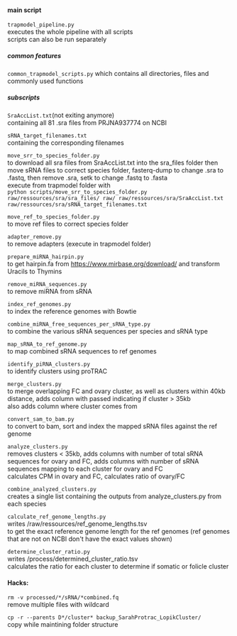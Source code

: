 #### main script
```trapmodel_pipeline.py```  
executes the whole pipeline with all scripts  
scripts can also be run separately  

##### common features  
```common_trapmodel_scripts.py``` 
which contains all directories, files and commonly used functions  

##### subscripts    

```SraAccList.txt```(not exiting anymore)  
containing all 81 .sra files from PRJNA937774 on NCBI  

```sRNA_target_filenames.txt```  
containing the corresponding filenames  

```move_srr_to_species_folder.py```  
to download all sra files from SraAccList.txt into the sra_files folder
then move sRNA files to correct species folder, fasterq-dump to change .sra to .fastq, then remove .sra, setk to change .fastq to .fasta  
execute from trapmodel folder with  
```python scripts/move_srr_to_species_folder.py raw/ressources/sra/sra_files/ raw/ raw/ressources/sra/SraAccList.txt raw/ressources/sra/sRNA_target_filenames.txt```

```move_ref_to_species_folder.py```  
to move ref files to correct species folder

```adapter_remove.py```  
to remove adapters (execute in trapmodel folder)  

```prepare_miRNA_hairpin.py```  
to get hairpin.fa from https://www.mirbase.org/download/ and transform Uracils to Thymins  

```remove_miRNA_sequences.py```  
to remove miRNA from sRNA  

```index_ref_genomes.py```  
to index the reference genomes with Bowtie  

```combine_miRNA_free_sequences_per_sRNA_type.py```  
to combine the various sRNA sequences per species and sRNA type  

```map_sRNA_to_ref_genome.py```  
to map combined sRNA sequences to ref genomes  

```identify_piRNA_clusters.py```  
to identify clusters using proTRAC  

```merge_clusters.py```  
to merge overlapping FC and ovary cluster, as well as clusters within 40kb distance, adds column with passed indicating if cluster > 35kb  
also adds column where cluster comes from  

```convert_sam_to_bam.py```  
to convert to bam, sort and index the mapped sRNA files against the ref genome  

```analyze_clusters.py```  
removes clusters < 35kb, adds columns with number of total sRNA sequences for ovary and FC, adds columns with number of sRNA sequences mapping to each cluster for ovary and FC  
calculates CPM in ovary and FC, calculates ratio of ovary/FC  

```combine_analyzed_clusters.py```  
creates a single list containing the outputs from analyze_clusters.py from each species  

```calculate_ref_genome_lengths.py```  
writes /raw/ressources/ref_genome_lengths.tsv  
to get the exact reference genome length for the ref genomes (ref genomes that are not on NCBI don't have the exact values shown)  

```determine_cluster_ratio.py```  
writes /process/determined_cluster_ratio.tsv  
calculates the ratio for each cluster to determine if somatic or folicle cluster  

#### Hacks:   
```rm -v processed/*/sRNA/*combined.fq```  
remove multiple files with wildcard  

```cp -r --parents D*/cluster* backup_SarahProtrac_LopikCluster/```  
copy while maintining folder structure  
